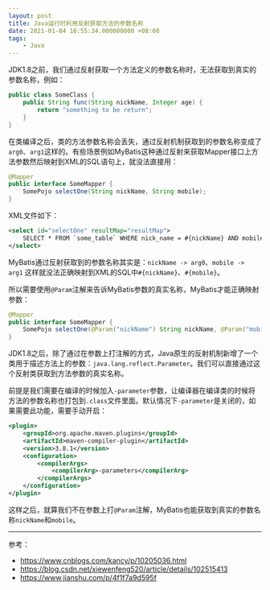 ```yaml
---
layout: post
title: Java运行时利用反射获取方法的参数名称
date: 2021-01-04 16:55:34.000000000 +08:00
tags: 
    - Java
---
```


JDK1.8之前，我们通过反射获取一个方法定义的参数名称时，无法获取到真实的参数名称，例如：

```java
public class SomeClass {
    public String func(String nickName, Integer age) {
        return "something to be return";
    }
}
```

在类编译之后，类的方法参数名称会丢失，通过反射机制获取到的参数名称变成了`arg0`、`arg1`这样的。有些场景例如MyBatis这种通过反射来获取Mapper接口上方法参数然后映射到XML的SQL语句上，就没法直接用：

```java
@Mapper
public interface SomeMapper {
    SomePojo selectOne(String nickName, String mobile);
}
```

XML文件如下：

```xml
<select id="selectOne" resultMap="resultMap">
    SELECT * FROM `some_table` WHERE nick_name = #{nickName} AND mobile = #{mobile};
</select>
```

MyBatis通过反射获取到的参数名称其实是：`nickName -> arg0`、`mobile -> arg1` 这样就没法正确映射到XML的SQL中`#{nickName}`、`#{mobile}`。

所以需要使用`@Param`注解来告诉MyBatis参数的真实名称，MyBatis才能正确映射参数：

```java
@Mapper
public interface SomeMapper {
    SomePojo selectOne(@Param("nickName") String nickName, @Param("mobile") String mobile);
}
```

JDK1.8之后，除了通过在参数上打注解的方式，Java原生的反射机制新增了一个类用于描述方法上的参数：`java.lang.reflect.Parameter`。我们可以直接通过这个反射类获取到方法参数的真实名称。

前提是我们需要在编译的时候加入`-parameter`参数，让编译器在编译类的时候将方法的参数名称也打包到`.class`文件里面。默认情况下`-parameter`是关闭的，如果需要此功能，需要手动开启：

```xml
<plugin>
    <groupId>org.apache.maven.plugins</groupId>
    <artifactId>maven-compiler-plugin</artifactId>
    <version>3.8.1</version>
    <configuration>
        <compilerArgs>
            <compilerArg>-parameters</compilerArg>
        </compilerArgs>
    </configuration>
</plugin>
```

这样之后，就算我们不在参数上打`@Param`注解，MyBatis也能获取到真实的参数名称`nickName`和`mobile`。

<hr />

参考：

- <a href="https://www.cnblogs.com/kancy/p/10205036.html" target="_blank">https://www.cnblogs.com/kancy/p/10205036.html</a>
- <a href="https://blog.csdn.net/xiewenfeng520/article/details/102515413" target="_blank">https://blog.csdn.net/xiewenfeng520/article/details/102515413</a>
- <a href="https://www.jianshu.com/p/4f1f7a9d595f" target="_blank">https://www.jianshu.com/p/4f1f7a9d595f</a>